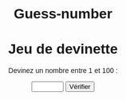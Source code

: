 # Guess-number
<!DOCTYPE html>
<html>
<head>
  <title>Jeu de devinette</title>
  <style>
    body {
      text-align: center;
      padding: 50px;
      font-family: Arial, sans-serif;
    }
  </style>
</head>
<body>
  <h1>Jeu de devinette</h1>
  <p>Devinez un nombre entre 1 et 100 :</p>
  <input type="number" id="guess" min="1" max="100">
  <button onclick="checkGuess()">Vérifier</button>
  <p id="result"></p>

  <script>
    // Générer un nombre aléatoire entre 1 et 100
    const randomNumber = Math.floor(Math.random() * 100) + 1;
    let attempts = 0;

    function checkGuess() {
      // Obtenir la valeur devinée
      const guess = parseInt(document.getElementById("guess").value);

      // Vérifier la devinette
      if (guess === randomNumber) {
        document.getElementById("result").innerHTML = `Bravo! Vous avez deviné le bon nombre en ${attempts} tentative(s).`;
        document.getElementById("guess").disabled = true;
      } else if (guess < randomNumber) {
        document.getElementById("result").innerHTML = "Le nombre à deviner est plus grand.";
      } else {
        document.getElementById("result").innerHTML = "Le nombre à deviner est plus petit.";
      }

      // Augmenter le nombre de tentatives
      attempts++;
    }
  </script>
</body>
</html>
